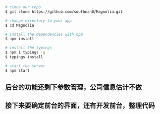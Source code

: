 
```bash
# clone our repo
$ git clone https://github.com/southnan0/Magnolia.git

# change directory to your app
$ cd Magnolia

# install the dependencies with npm
$ npm install

# install the typings
$ npm i typings -g
$ typings install

# start the server
$ npm start
```

## 后台的功能还剩下参数管理，公司信息估计不做
## 接下来要确定前台的界面，还有开发前台，整理代码
